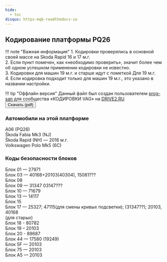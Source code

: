 ```yaml
---
hide:
  - toc
disqus: https-mqb-readthedocs-io
---
```


<style>
  .md-typeset h1,
  .md-content__button {
    display: none;
  }
</style>

## Кодирование платформы PQ26

!!! note "Важная информация"
    1. Кодировки проверялись в основной своей массе на Skoda Rapid 16 и 17 м.г.  
    2. Если пункт помечен, как «необходимо проверить», значит более чем об одном успешном применении кодировки не известно.  
    3. Кодировки для машин 19 м.г. и старше идут с пометкой Для 19 м.г.  
    4. Если кодировка подходит только для машин 19 м.г., это указано в названии настройки.  

!!! tip "Оффлайн версия"
    Данный файл был создан пользователем [prog-san](https://www.drive2.ru/users/prog-san) для сообщества «КОДИРОВКИ VAG» на [DRIVE2.RU](https://www.drive2.ru/communities/3868/)    
    <button class="pure-material-button-contained" type="button" id="generate" onclick="window.location.href = '../PQ26.pdf';">Скачать (pdf)</button>
       
### Автомобили на этой платформе
A06 (PQ26)  
Škoda Fabia Mk3 (NJ)  
Škoda Rapid (NH) — 2016 м.г.  
Volkswagen Polo Mk5 (6C)  
  
### Коды безопасности блоков
Блок 01 — 27971  
Блок 03 — 40168+20103(40304), 15081???  
Блок 08   
Блок 09 — 31347 03147???  
Блок 10 — 71679  
Блок 13 — 14117  
Блок 15  
Блок 17 — 25327; 47115(для смены кривых подсветки); (31347??); 20103, 40168  
(для старых)  
Блок 18 - 80782  
Блок 19 – 20103  
Блок 20 - 89687  
Блок 44 — 17580 (19249)  
Блок 5F — 20103  
Блок 75 — 20103  
Блок A5 — 20103  

